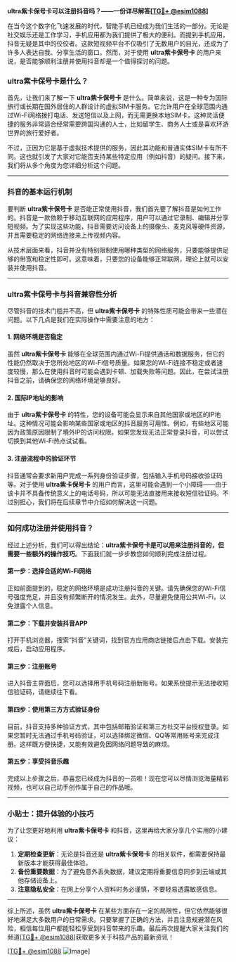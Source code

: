 **ultra紫卡保号卡可以注册抖音吗？——一份详尽解答[[TG💪+ @esim1088](https://t.me/s/esim1088)]**

在当今这个数字化飞速发展的时代，智能手机已经成为我们生活的一部分。无论是社交娱乐还是工作学习，手机应用都为我们提供了极大的便利。而提到手机应用，抖音无疑是其中的佼佼者。这款短视频平台不仅吸引了无数用户的目光，还成为了许多人表达自我、分享生活的窗口。然而，对于使用 **ultra紫卡保号卡** 的用户来说，是否能够顺利注册并使用抖音却是一个值得探讨的问题。

### ultra紫卡保号卡是什么？

首先，让我们来了解一下 **ultra紫卡保号卡** 是什么。简单来说，这是一种专为国际旅行或长期在国外居住的人群设计的虚拟SIM卡服务。它允许用户在全球范围内通过Wi-Fi网络拨打电话、发送短信以及上网，而无需更换本地SIM卡。这种灵活便捷的服务非常适合经常需要跨国沟通的人士，比如留学生、商务人士或是喜欢环游世界的旅行爱好者。

不过，正因为它是基于虚拟技术提供的服务，因此其功能和普通实体SIM卡有所不同。这也就引发了大家对它能否支持某些特定应用（例如抖音）的疑问。接下来，我们将从多个角度为您详细分析这个问题。

---

### 抖音的基本运行机制

要判断 **ultra紫卡保号卡** 是否能正常使用抖音，我们首先要了解抖音是如何工作的。抖音是一款依赖于移动互联网的应用程序，用户可以通过它录制、编辑并分享短视频。为了实现这些功能，抖音需要访问设备上的摄像头、麦克风等硬件资源，并且需要稳定的网络连接来上传视频内容。

从技术层面来看，抖音并没有特别限制使用哪种类型的网络服务，只要能够提供足够的带宽和稳定性即可。这意味着，只要您的设备能够正常联网，理论上就可以安装并使用抖音。

---

### ultra紫卡保号卡与抖音兼容性分析

尽管抖音的技术门槛并不高，但 **ultra紫卡保号卡** 的特殊性质可能会带来一些潜在问题。以下几点是我们在实际操作中需要注意的地方：

#### 1. 网络环境是否稳定
虽然 **ultra紫卡保号卡** 能够在全球范围内通过Wi-Fi提供通话和数据服务，但它的性能仍然取决于您所处地区的Wi-Fi信号质量。如果您的Wi-Fi连接不稳定或者速度较慢，那么在使用抖音时可能会遇到卡顿、加载失败等问题。因此，在尝试注册抖音之前，请确保您的网络环境足够良好。

#### 2. 国际IP地址的影响
由于 **ultra紫卡保号卡** 的特性，您的设备可能会显示来自其他国家或地区的IP地址。这种情况可能会影响某些国家或地区的抖音服务可用性。例如，有些地区可能因为政策原因限制了境外IP的访问权限。如果您发现无法正常登录抖音，可以尝试切换到其他Wi-Fi热点试试看。

#### 3. 注册流程中的验证环节
抖音通常会要求新用户完成一系列身份验证步骤，包括输入手机号码接收验证码等。对于使用 **ultra紫卡保号卡** 的用户而言，这里可能会遇到一个小障碍——由于该卡并不具备传统意义上的电话号码，所以可能无法直接用来接收短信验证码。不过别担心，我们将在后续章节中介绍如何解决这一问题。

---

### 如何成功注册并使用抖音？

经过上述分析，我们可以得出结论：**ultra紫卡保号卡是可以用来注册抖音的，但需要一些额外的操作技巧**。下面我们就一步步教您如何顺利完成注册过程。

#### 第一步：选择合适的Wi-Fi网络
正如前面提到的，稳定的网络环境是成功注册抖音的关键。请先确保您的Wi-Fi信号强度充足，并且没有频繁断开的情况发生。此外，尽量避免使用公共Wi-Fi，以免泄露个人信息。

#### 第二步：下载并安装抖音APP
打开手机浏览器，搜索“抖音”关键词，找到官方应用商店链接后点击下载。安装完成后，启动应用程序。

#### 第三步：注册账号
进入抖音主界面后，您可以选择用手机号码注册新账号。如果系统提示无法接收短信验证码，请继续往下看。

#### 第四步：使用第三方方式验证身份
目前，抖音支持多种验证方式，其中包括邮箱验证和第三方社交平台授权登录。如果您暂时无法通过手机号码验证，可以选择绑定微信、QQ等常用账号来完成注册。这样既方便快捷，又能有效避免因网络问题导致的麻烦。

#### 第五步：享受抖音乐趣
完成以上步骤之后，恭喜您已经成为抖音的一员啦！现在您可以尽情浏览海量精彩视频，也可以自己动手创作属于自己的作品哦。

---

### 小贴士：提升体验的小技巧

为了让您更好地利用 **ultra紫卡保号卡** 和抖音，这里再给大家分享几个实用的小建议：

1. **定期检查更新**：无论是抖音还是 **ultra紫卡保号卡** 的相关软件，都需要保持最新版本才能获得最佳体验。
2. **备份重要数据**：为了避免意外丢失数据，建议定期将重要信息同步到云端或其他存储设备上。
3. **注意隐私安全**：在网上分享个人资料时务必谨慎，不要轻易透露敏感信息。

---

综上所述，虽然 **ultra紫卡保号卡** 在某些方面存在一定的局限性，但它依然能够很好地满足大多数用户的日常需求。只要掌握了正确的方法，并且注意规避潜在风险，相信每位用户都能轻松享受到抖音带来的乐趣。最后再次提醒大家关注我们的频道[[TG💪+ @esim1088](https://t.me/s/esim1088)]获取更多关于科技产品的最新资讯！

[[TG💪+ @esim1088](https://t.me/s/esim1088) ![Image](https://i.postimg.cc/4NQfJmqS/Snipaste-2025-05-13-00-14-12.png)]
